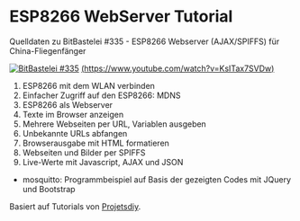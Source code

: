 # ESP8266 WebServer Tutorial

Quelldaten zu BitBastelei #335 - ESP8266 Webserver (AJAX/SPIFFS) für China-Fliegenfänger

[![BitBastelei #335](http://img.youtube.com/vi/KsITax7SVDw/0.jpg)](http://www.youtube.com/watch?v=KsITax7SVDw "BitBastelei #335 - ESP8266 Webserver (AJAX/SPIFFS) für China-Fliegenfänger")
[(https://www.youtube.com/watch?v=KsITax7SVDw)](https://www.youtube.com/watch?v=KsITax7SVDw)

1. ESP8266 mit dem WLAN verbinden
2. Einfacher Zugriff auf den ESP8266: MDNS
3. ESP8266 als Webserver
4. Texte im Browser anzeigen
5. Mehrere Webseiten per URL, Variablen ausgeben
6. Unbekannte URLs abfangen
7. Browserausgabe mit HTML formatieren
8. Webseiten und Bilder per SPIFFS
9. Live-Werte mit Javascript, AJAX und JSON
* mosquitto: Programmbeispiel auf Basis der gezeigten Codes mit JQuery und Bootstrap

Basiert auf Tutorials von [Projetsdiy](https://github.com/projetsdiy/ESP8266-Webserver-Tutorials).

